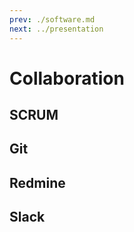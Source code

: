 ```yaml
---
prev: ./software.md
next: ../presentation
---
```


# Collaboration

## SCRUM

## Git

## Redmine

## Slack
